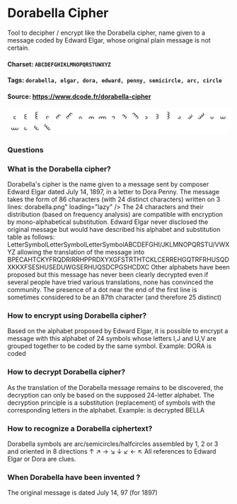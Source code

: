 # Dorabella Cipher
Tool to decipher / encrypt like the Dorabella cipher, name given to a message coded by Edward Elgar, whose original plain message is not certain.

#### Charset: `ABCDEFGHIKLMNOPQRSTUWXYZ`

#### Tags: `dorabella, elgar, dora, edward, penny, semicircle, arc, circle`

#### Source: https://www.dcode.fr/dorabella-cipher

![combined](./combined.png)

### Questions

### What is the Dorabella cipher?
Dorabella's cipher is the name given to a message sent by composer Edward Elgar dated July 14, 1897, in a letter to Dora Penny. The message takes the form of 86 characters (with 24 distinct characters) written on 3 lines: dorabella.png" loading="lazy" /> The 24 characters and their distribution (based on frequency analysis) are compatible with encryption by mono-alphabetical substitution. Edward Elgar never disclosed the original message but would have described his alphabet and substitution table as follows: LetterSymbolLetterSymbolLetterSymbolABCDEFGHI/JKLMNOPQRSTU/VWXYZ allowing the translation of the message into BPECAHTCKYFRQDRIRRHPPRDXYXGFSTRTHTCKLCERREHGQTRFRHUSQDXKKXFSESHUSEDUWGSERHUQSDCPGSHCDXC Other alphabets have been proposed but this message has never been clearly decrypted even if several people have tried various translations, none has convinced the community. The presence of a dot near the end of the first line is sometimes considered to be an 87th character (and therefore 25 distinct)

### How to encrypt using Dorabella cipher?
Based on the alphabet proposed by Edward Elgar, it is possible to encrypt a message with this alphabet of 24 symbols whose letters I,J and U,V are grouped together to be coded by the same symbol. Example: DORA is coded

### How to decrypt Dorabella cipher?
As the translation of the Dorabella message remains to be discovered, the decryption can only be based on the supposed 24-letter alphabet. The decryption principle is a substitution (replacement) of symbols with the corresponding letters in the alphabet. Example:  is decrypted BELLA

### How to recognize a Dorabella ciphertext?
Dorabella symbols are arc/semicircles/halfcircles assembled by 1, 2 or 3 and oriented in 8 directions ↑ ↗ → ↘ ↓ ↙ ← ↖ All references to Edward Elgar or Dora are clues.

### When Dorabella have been invented ?
The original message is dated July 14, 97 (for 1897)

